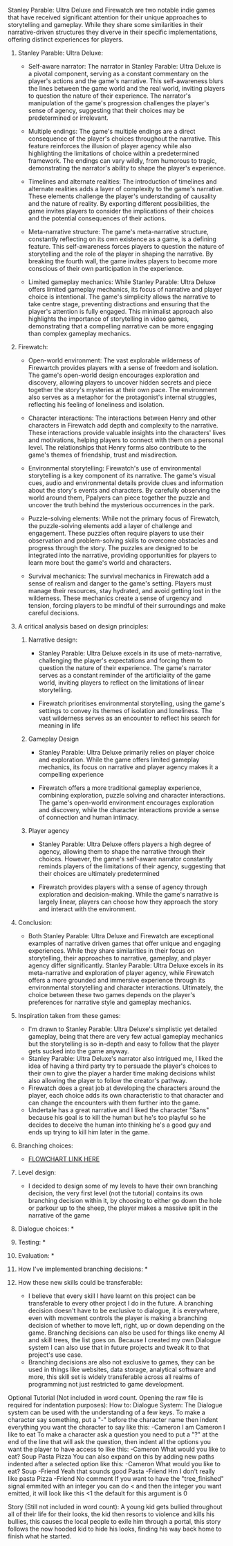 Stanley Parable: Ultra Deluxe and Firewatch are two notable indie games that have received significant attention for their unique approaches to storytelling and gameplay.
While they share some similarities in their narrative-driven structures they diverve in their specific implementations, offering distinct experiences for players.

1. Stanley Parable: Ultra Deluxe:
	* Self-aware narrator: The narrator in Stanley Parable: Ultra Deluxe is a pivotal component, serving as a constant commentary on the player's actions and the game's narrative. This self-awareness blurs the lines between the game world and the real world, inviting players to question the nature of their experience. The narrator's manipulation of the game's progression challenges the player's sense of agency, suggesting that their choices may be predetermined or irrelevant.
	  
	* Multiple endings: The game's multiple endings are a direct consequence of the player's choices throughout the narrative. This feature reinforces the illusion of player agency while also highlighting the limitations of choice within a predetermined framework. The endings can vary wildly, from humorous to tragic, demonstrating the narrator's ability to shape the player's experience.
	  
	* Timelines and alternate realities: The introduction of timelines and alternate realities adds a layer of complexity to the game's narrative. These elements challenge the player's understanding of causality and the nature of reality. By exporting different possibilities, the game invites players to consider the implications of their choices and the potential consequences of their actions.
	  
	* Meta-narrative structure: The game's meta-narrative structure, constantly reflecting on its own existence as a game, is a defining feature. This self-awareness forces players to question the nature of storytelling and the role of the player in shaping the narrative. By breaking the fourth wall, the game invites players to become more conscious of their own participation in the experience.
	  
	* Limited gameplay mechanics: While Stanley Parable: Ultra Deluxe offers limited gameplay mechanics, its focus of narrative and player choice is intentional. The game's simplicity allows the narrative to take centre stage, preventing distractions and ensuring that the player's attention is fully engaged. This minimalist approach also highlights the importance of storytelling in video games, demonstrating that a compelling narrative can be more engaging than complex gameplay mechanics.
	  
2. Firewatch:
   * Open-world environment: The vast explorable wilderness of Firewartch provides players with a sense of freedom and isolation. The game's open-world design encourages exploration and discovery, allowing players to uncover hidden secrets and piece together the story's mysteries at their own pace. The environment also serves as a metaphor for the protagonist's internal struggles, reflecting his feeling of loneliness and isolation.
	 
   * Character interactions: The interactions between Henry and other characters in Firewatch add depth and complexity to the narrative. These interactions provide valuable insights into the characters' lives and motivations, helping players to connect with them on a personal level. The relationships that Henry forms also contribute to the game's themes of friendship, trust and misdirection.
	 
   * Environmental storytelling: Firewatch's use of environmental storytelling is a key component of its narrative. The game's visual cues, audio and environmental details provide clues and information about the story's events and characters. By carefully observing the world around them, Ppalyers can piece together the puzzle and uncover the truth behind the mysterious occurrences in the park.
	 
   * Puzzle-solving elements: While not the primary focus of Firewatch, the puzzle-solving elements add a layer of challenge and engagement. These puzzles often require players to use their observation and problem-solving skills to overcome obstacles and progress through the story. The puzzles are designed to be integrated into the narrative, providing opportunities for players to learn more bout the game's world and characters.
	 
   * Survival mechanics: The survival mechanics in Firewatch add a sense of realism and danger to the game's setting. Players must manage their resources, stay hydrated, and avoid getting lost in the wilderness. These mechanics create a sense of urgency and tension, forcing players to be mindful of their surroundings and make careful decisions.

3. A critical analysis based on design principles:
	1. Narrative design:
		* Stanley Parable: Ultra Deluxe excels in its use of meta-narrative, challenging the player's expectations and forcing them to question the nature of their experience. The game's narrator serves as a constant reminder of the artificiality of the game world, inviting players to reflect on the limitations of linear storytelling.
		  
		* Firewatch prioritises environmental storytelling, using the game's settings to convey its themes of isolation and loneliness. The vast wilderness serves as an encounter to reflect his search for meaning in life
	2. Gameplay Design
		* Stanley Parable: Ultra Deluxe primarily relies on player choice and exploration. While the game offers limited gameplay mechanics, its focus on narrative and player agency makes it a compelling experience
		  
		* Firewatch offers a more traditional gameplay experience, combining exploration, puzzle solving and character interactions. The game's open-world environment encourages exploration and discovery, while the character interactions provide a sense of connection and human intimacy.
	3. Player agency
		* Stanley Parable: Ultra Deluxe offers players a high degree of agency, allowing them to shape the narrative through their choices. However, the game's self-aware narrator constantly reminds players of the limitations of their agency, suggesting that their choices are ultimately predetermined
		  
		* Firewatch provides players with a sense of agency through exploration and decision-making. While the game's narrative is largely linear, players can choose how they approach the story and interact with the environment.
	  
4. Conclusion:
	* Both Stanley Parable: Ultra Deluxe and Firewatch are exceptional examples of narrative driven games that offer unique and engaging experiences. While they share similarities in their focus on storytelling, their approaches to narrative, gameplay, and player agency differ significantly. Stanley Parable: Ultra Deluxe excels in its meta-narrative and exploration of player agency, while Firewatch offers a more grounded and immersive experience through its environmental storytelling and character interactions. Ultimately, the choice between these two games depends on the player's preferences for narrative style and gameplay mechanics.

5. Inspiration taken from these games:
   	 * I'm drawn to Stanley Parable: Ultra Deluxe's simplistic yet detailed gameplay, being that there are very few actual gameplay mechanics but the storytelling is so in-depth and easy to follow that the player gets sucked into the game anyway.
   	 * Stanley Parable: Ultra Deluxe's narrator also intrigued me, I liked the idea of having a third party try to persuade the player's choices to their own to give the player a harder time making decisions whilst also allowing the player to follow the creator's pathway.
   	 * Firewatch does a great job at developing the characters around the player, each choice adds its own characteristic to that character and can change the encounters with them further into the game.
   	 * Undertale has a great narrative and I liked the character "Sans" because his goal is to kill the human but he's too playful so he decides to deceive the human into thinking he's a good guy and ends up trying to kill him later in the game.

6. Branching choices:
	 * [FLOWCHART LINK HERE](https://lucid.app/lucidspark/c35f48f0-8313-4861-acf3-5b7b827715ae/edit?viewport_loc=486%2C202%2C4178%2C2081%2C0_0&invitationId=inv_11229b88-6d83-43bf-9f81-a13633a8522a)
 
7. Level design:
	 * I decided to design some of my levels to have their own branching decision, the very first level (not the tutorial) contains its own branching decision within it, by choosing to either go down the hole or parkour up to the sheep, the player makes a massive split in the narrative of the game

8. Dialogue choices:
	 *

9. Testing:
	 *

10. Evaluation:
	 *

11. How I've implemented branching decisions:
	 * 
 
12. How these new skills could be transferable:
	 * I believe that every skill I have learnt on this project can be transferable to every other project I do in the future. A branching decision doesn't have to be exclusive to dialogue, it is everywhere, even with movement controls the player is making a branching decision of whether to move left, right, up or down depending on the game. Branching decisions can also be used for things like enemy AI and skill trees, the list goes on. Because I created my own Dialogue system I can also use that in future projects and tweak it to that project's use case.
	 * Branching decisions are also not exclusive to games, they can be used in things like websites, data storage, analytical software and more, this skill set is widely transferable across all realms of programming not just restricted to game development.
	
Optional Tutorial (Not included in word count. Opening the raw file is required for indentation purposes):
How to:
  Dialogue System:
	The Dialogue system can be used with the understanding of a few keys.
	To make a character say something, put a "-" before the character name then 
	indent everything you want the character to say like this:
	-Cameron
	  	I am Cameron
	  	I like to eat
	To make a character ask a question you need to put a "?" at the end of the line that will ask the question,
	then indent all the options you want the player to have access to like this:
	-Cameron
		What would you like to eat?
		   Soup
		   Pasta
		   Pizza
	You can also expand on this by adding new paths indented after a selected option like this:
	-Cameron
	  	What would you like to eat?
		 Soup
		   -Friend
			 Yeah that sounds good
		 Pasta
		   -Friend
			 Hm I don't really like pasta
		 Pizza
		   -Friend
			 No comment
	If you want to have the "tree_finished" signal emmited with an integer you can do
	< and then the integer you want emitted, it will look like this
	<1
	the default for this argument is 0

Story (Still not included in word count):
	A young kid gets bullied throughout all of their life for their looks, the kid then resorts to violence and kills his bullies, this causes the local people to exile him through a portal, this story follows the now hooded kid to hide his looks, finding his way back home to finish what he started.

